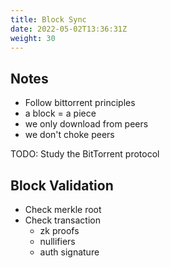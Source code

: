 ```yaml
---
title: Block Sync
date: 2022-05-02T13:36:31Z
weight: 30
---
```


## Notes

- Follow bittorrent principles
- a block = a piece
- we only download from peers
- we don't choke peers

TODO: Study the BitTorrent protocol

## Block Validation

- Check merkle root
- Check transaction
    - zk proofs
    - nullifiers
    - auth signature


